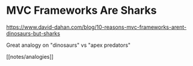 # MVC Frameworks Are Sharks
https://www.david-dahan.com/blog/10-reasons-mvc-frameworks-arent-dinosaurs-but-sharks

Great analogy on "dinosaurs" vs "apex predators"

[[notes/analogies]]